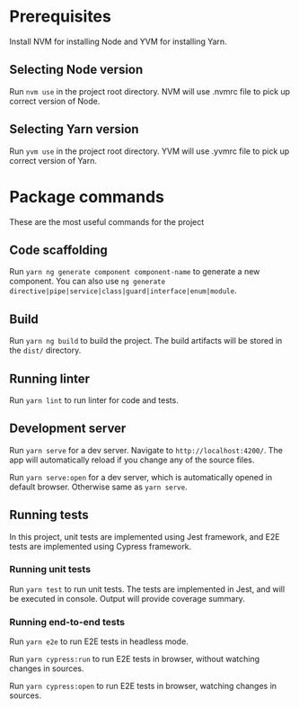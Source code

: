 # Prerequisites

Install NVM for installing Node and YVM for installing Yarn.

## Selecting Node version

Run `nvm use` in the project root directory. NVM will use .nvmrc file to pick up correct version of Node.

## Selecting Yarn version

Run `yvm use` in the project root directory. YVM will use .yvmrc file to pick up correct version of Yarn.

# Package commands

These are the most useful commands for the project

## Code scaffolding

Run `yarn ng generate component component-name` to generate a new component. You can also use `ng generate directive|pipe|service|class|guard|interface|enum|module`.

## Build

Run `yarn ng build` to build the project. The build artifacts will be stored in the `dist/` directory.

## Running linter

Run `yarn lint` to run linter for code and tests.

## Development server

Run `yarn serve` for a dev server. Navigate to `http://localhost:4200/`. The app will automatically reload if you change any of the source files.

Run `yarn serve:open` for a dev server, which is automatically opened in default browser. Otherwise same as `yarn serve`.

## Running tests

In this project, unit tests are implemented using Jest framework, and E2E tests are implemented using Cypress framework.

### Running unit tests

Run `yarn test` to run unit tests. The tests are implemented in Jest, and will be executed in console. Output will provide coverage summary.

### Running end-to-end tests

Run `yarn e2e` to run E2E tests in headless mode.

Run `yarn cypress:run` to run E2E tests in browser, without watching changes in sources.

Run `yarn cypress:open` to run E2E tests in browser, watching changes in sources.
